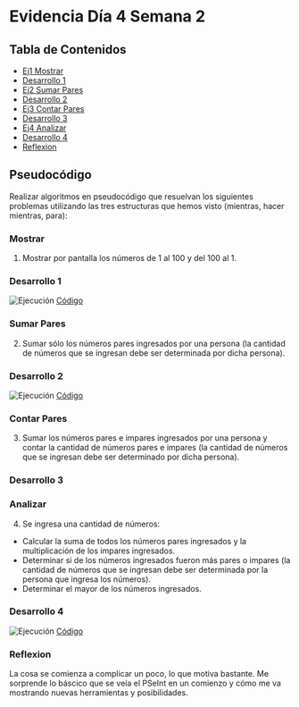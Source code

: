 # Evidencia Día 4 Semana 2
## Tabla de Contenidos
- [Ej1 Mostrar](#mostrar)
- [Desarrollo 1](#desarrollo-1)
- [Ej2 Sumar Pares](#sumar-pares)
- [Desarrollo 2](#desarrollo-2)
- [Ej3 Contar Pares](#contar-pares)
- [Desarrollo 3](#desarrollo-3)
- [Ej4 Analizar](#analizar)
- [Desarrollo 4](#desarrollo-4)
- [Reflexion](#reflexion)
## Pseudocódigo
Realizar algoritmos en pseudocódigo que resuelvan los siguientes problemas utilizando las tres estructuras que hemos visto (mientras, hacer mientras, para):
### Mostrar
1. Mostrar por pantalla los números de 1 al 100 y del 100 al 1.
### Desarrollo 1
![Ejecución](https://raw.githubusercontent.com/SebaFarias/modulo_programacion_basica_en_java/master/Diagramas%20de%20flujo/Mostrar.PNG)
[Código](https://github.com/SebaFarias/modulo_programacion_basica_en_java/blob/master/Diagramas%20de%20flujo/mostrar.psc)
### Sumar Pares
2. Sumar sólo los números pares ingresados por una persona (la cantidad de números que se ingresan debe ser determinada por dicha persona).
### Desarrollo 2
![Ejecución](https://raw.githubusercontent.com/SebaFarias/modulo_programacion_basica_en_java/master/Diagramas%20de%20flujo/Mostrar.PNG)
[Código](https://github.com/SebaFarias/modulo_programacion_basica_en_java/blob/master/Diagramas%20de%20flujo/mostrar.psc)
### Contar Pares
3. Sumar los números pares e impares ingresados por una persona y contar la cantidad de números pares e impares (la cantidad de números que se ingresan debe ser determinado por dicha persona).
### Desarrollo 3
### Analizar
4. Se ingresa una cantidad de números:
- Calcular la suma de todos los números pares ingresados y la multiplicación de los impares ingresados.
- Determinar si de los números ingresados fueron más pares o impares (la cantidad de números que se ingresan debe ser determinada por la persona que ingresa los números).
- Determinar el mayor de los números ingresados.
### Desarrollo 4
![Ejecución](https://raw.githubusercontent.com/SebaFarias/modulo_programacion_basica_en_java/master/Diagramas%20de%20flujo/Analizar.PNG)
[Código](https://github.com/SebaFarias/modulo_programacion_basica_en_java/blob/master/Diagramas%20de%20flujo/analizar.psc)
### Reflexion
La cosa se comienza a complicar un poco, lo que motiva bastante. Me sorprende lo báscico que se veía el PSeInt en un comienzo y cómo me va mostrando nuevas herramientas y posibilidades.

